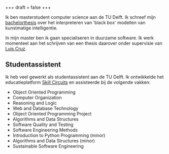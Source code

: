 +++
draft = false
+++

Ik ben masterstudent computer science aan de TU Delft. Ik schreef mijn [bachelorthesis](https://repository.tudelft.nl/islandora/object/uuid%3Aa090bdca-e681-42b6-a099-7cd546ec467b) over het interpreteren van 'black box' modellen van kunstmatige intelligentie.

In mijn master ben ik gaan specialiseren in duurzame software. Ik werk momenteel aan het schrijven van een thesis daarover onder supervisie van [Luis Cruz](https://luiscruz.github.io/).

## Studentassistent

Ik heb veel gewerkt als studentassistent aan de TU Delft. Ik ontwikkelde het educatieplatform [Skill Circuits](https://skills.ewi.tudelft.nl) en assisteerde bij de volgende vakken:

- Object Oriented Programming
- Computer Organization 
- Reasoning and Logic 
- Web and Database Technology
- Object Oriented Programming Project
- Algorithms and Data Structures
- Software Quality and Testing
- Software Engineering Methods
- Introduction to Python Programming (minor)
- Algorithms and Data Structures (minor)
- Sustainable Software Engineering